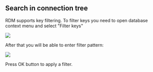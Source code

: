 ## Search in connection tree
RDM supports key filtering. To filter keys you need to open database context menu and select "Filter keys"

![](https://redisdesktop.com/static/docs/rdm_tree_search1.png)

After that you will be able to enter filter pattern:

![](https://redisdesktop.com/static/docs/rdm_tree_search2.png)

Press OK button to apply a filter.